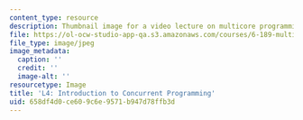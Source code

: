 ```yaml
---
content_type: resource
description: Thumbnail image for a video lecture on multicore programming.
file: https://ol-ocw-studio-app-qa.s3.amazonaws.com/courses/6-189-multicore-programming-primer-january-iap-2007/658df4d0ce609c6e9571b947d78ffb3d_l4.jpg
file_type: image/jpeg
image_metadata:
  caption: ''
  credit: ''
  image-alt: ''
resourcetype: Image
title: 'L4: Introduction to Concurrent Programming'
uid: 658df4d0-ce60-9c6e-9571-b947d78ffb3d
---
```

